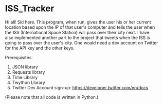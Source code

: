 # ISS_Tracker
Hi all! Sid here.
This program, when run, gives the user his or her current location based upon the IP of that user's computer and tells the user when the ISS (International Space Station) will pass over their city next. I have also implemented another part to the project that tweets when the ISS is going to pass over the user's city. One would need a dev account on Twitter for the API key and the other keys.

Prerequisites:
1. JSON library
2. Requests library
3. Time Library
4. Twython Library
5. Twitter Dev Account sign-up: https://developer.twitter.com/en/docs
 
 
 
 
 (Please note that all code is written in Python.)
